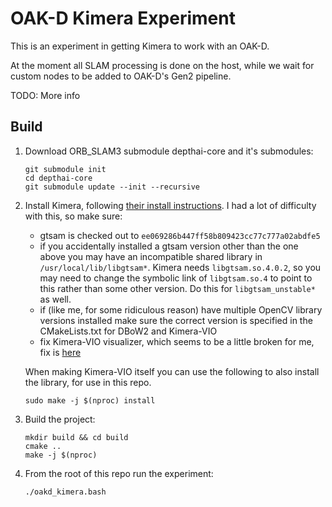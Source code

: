 # OAK-D Kimera Experiment

This is an experiment in getting Kimera to work with an OAK-D.

At the moment all SLAM processing is done on the host, while we wait for custom
nodes to be added to OAK-D's Gen2 pipeline.

TODO: More info

## Build

1. Download ORB_SLAM3 submodule depthai-core and it's submodules:
    ```
    git submodule init
    cd depthai-core
    git submodule update --init --recursive
    ```
2. Install Kimera, following [their install
   instructions](https://github.com/MIT-SPARK/Kimera-VIO/blob/master/docs/kimera_vio_install.md).
   I had a lot of difficulty with this, so make sure:
   - gtsam is checked out to `ee069286b447ff58b809423cc77c777a02abdfe5`
   - if you accidentally installed a gtsam version other than the one above you
     may have an incompatible shared library in `/usr/local/lib/libgtsam*`.
     Kimera needs `libgtsam.so.4.0.2`, so you may need to change the symbolic
     link of `libgtsam.so.4` to point to this rather than some other version.
     Do this for `libgtsam_unstable*` as well.
   - if (like me, for some ridiculous reason) have multiple OpenCV library
     versions installed make sure the correct version is specified in the
     CMakeLists.txt for DBoW2 and Kimera-VIO
   - fix Kimera-VIO visualizer, which seems to be a little broken for me, fix
     is [here](https://github.com/MIT-SPARK/Kimera-VIO/issues/134)

   When making Kimera-VIO itself you can use the following to also install the
   library, for use in this repo.
   ```
   sudo make -j $(nproc) install 
   ```
3. Build the project:
    ```
    mkdir build && cd build
    cmake ..
    make -j $(nproc)
    ```
5. From the root of this repo run the experiment:
    ```
    ./oakd_kimera.bash
    ```
